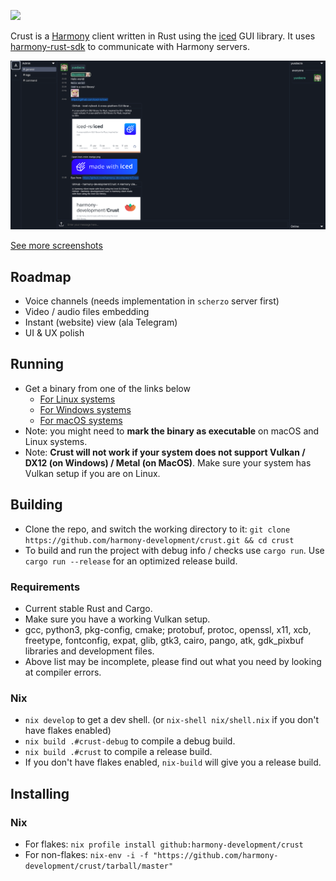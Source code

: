 [<img src="https://gist.githubusercontent.com/hecrj/ad7ecd38f6e47ff3688a38c79fd108f0/raw/74384875ecbad02ae2a926425e9bcafd0695bade/color.svg" width="256"/>](https://github.com/hecrj/iced)

Crust is a [Harmony] client written in Rust using the [iced] GUI library.
It uses [harmony-rust-sdk] to communicate with Harmony servers.

![Crust](resources/main.png)

[See more screenshots](./resources)

## Roadmap

- Voice channels (needs implementation in `scherzo` server first)
- Video / audio files embedding
- Instant (website) view (ala Telegram)
- UI & UX polish

## Running

- Get a binary from one of the links below
    - [For Linux systems](https://github.com/harmony-development/Crust/releases/download/continuous/crust-linux)
    - [For Windows systems](https://github.com/harmony-development/Crust/releases/download/continuous/crust-windows.exe)
    - [For macOS systems](https://github.com/harmony-development/Crust/releases/download/continuous/crust-macos)
- Note: you might need to **mark the binary as executable** on macOS and Linux systems.
- Note: **Crust will not work if your system does not support Vulkan / DX12 (on Windows) / Metal (on MacOS)**.
Make sure your system has Vulkan setup if you are on Linux.

## Building

- Clone the repo, and switch the working directory to it: `git clone https://github.com/harmony-development/crust.git && cd crust`
- To build and run the project with debug info / checks use `cargo run`. Use `cargo run --release` for an optimized release build.

### Requirements
- Current stable Rust and Cargo.
- Make sure you have a working Vulkan setup.
- gcc, python3, pkg-config, cmake; protobuf, protoc, openssl, x11, xcb, freetype, fontconfig, expat, glib, gtk3, cairo, pango, atk, gdk_pixbuf libraries and development files.
- Above list may be incomplete, please find out what you need by looking at compiler errors.

### Nix
- `nix develop` to get a dev shell. (or `nix-shell nix/shell.nix` if you don't have flakes enabled)
- `nix build .#crust-debug` to compile a debug build.
- `nix build .#crust` to compile a release build.
- If you don't have flakes enabled, `nix-build` will give you a release build.

## Installing

### Nix
- For flakes: `nix profile install github:harmony-development/crust`
- For non-flakes: `nix-env -i -f "https://github.com/harmony-development/crust/tarball/master"`

[Harmony]: https://github.com/harmony-development
[harmony-rust-sdk]: https://github.com/harmony-development/harmony_rust_sdk
[iced]: https://github.com/hecrj/iced